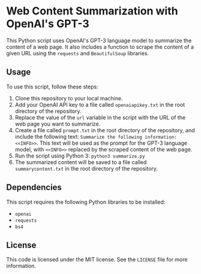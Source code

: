 # Web Content Summarization with OpenAI's GPT-3

This Python script uses OpenAI's GPT-3 language model to summarize the content of a web page. It also includes a function to scrape the content of a given URL using the `requests` and `BeautifulSoup` libraries.

## Usage

To use this script, follow these steps:

1. Clone this repository to your local machine.
2. Add your OpenAI API key to a file called `openaiapikey.txt` in the root directory of the repository.
3. Replace the value of the `url` variable in the script with the URL of the web page you want to summarize.
4. Create a file called `prompt.txt` in the root directory of the repository, and include the following text: `Summarize the following information: <<INFO>>`. This text will be used as the prompt for the GPT-3 language model, with `<<INFO>>` replaced by the scraped content of the web page.
5. Run the script using Python 3: `python3 summarize.py`
6. The summarized content will be saved to a file called `summarycontent.txt` in the root directory of the repository.

## Dependencies

This script requires the following Python libraries to be installed:

- `openai`
- `requests`
- `bs4`

## License

This code is licensed under the MIT license. See the `LICENSE` file for more information.
